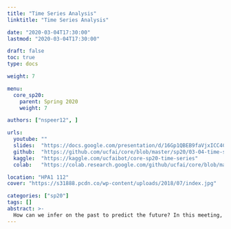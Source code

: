 ```yaml
---
title: "Time Series Analysis"
linktitle: "Time Series Analysis"

date: "2020-03-04T17:30:00"
lastmod: "2020-03-04T17:30:00"

draft: false
toc: true
type: docs

weight: 7

menu:
  core_sp20:
    parent: Spring 2020
    weight: 7

authors: ["nspeer12", ]

urls:
  youtube: ""
  slides:  "https://docs.google.com/presentation/d/16Gp1QBEB9faVjxICC4Cpi8dZ-TTE1FZjr0gBjZ8Y_cU"
  github:  "https://github.com/ucfai/core/blob/master/sp20/03-04-time-series/03-04-time-series.ipynb"
  kaggle:  "https://kaggle.com/ucfaibot/core-sp20-time-series"
  colab:   "https://colab.research.google.com/github/ucfai/core/blob/master/sp20/03-04-time-series/03-04-time-series.ipynb"

location: "HPA1 112"
cover: "https://s31888.pcdn.co/wp-content/uploads/2018/07/index.jpg"

categories: ["sp20"]
tags: []
abstract: >-
  How can we infer on the past to predict the future? In this meeting, we're going to be uncovering time series data and learning how to solve problems like predicting the stock market or the weather.
---
```

